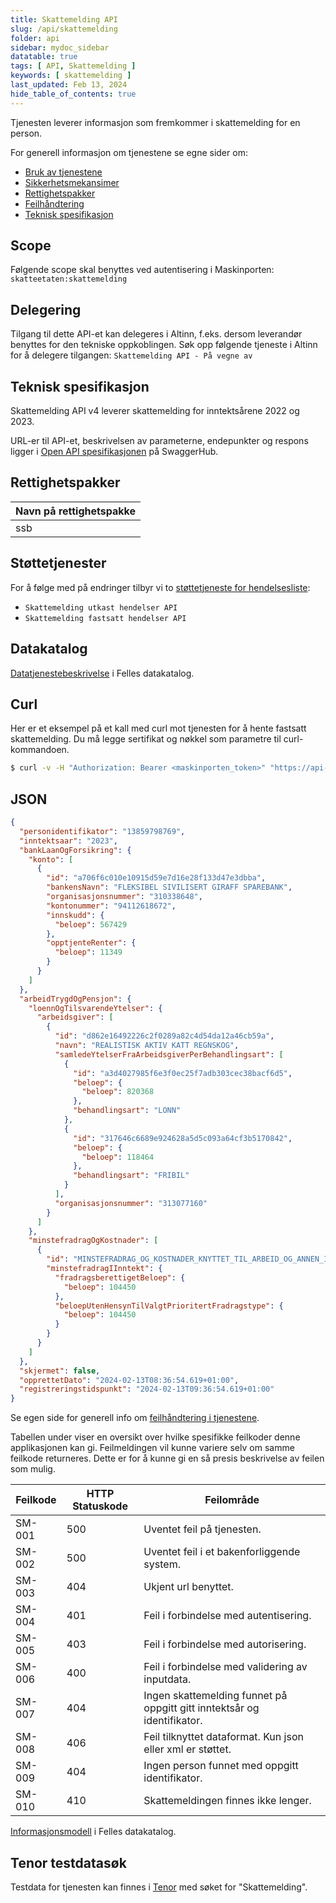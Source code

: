 ```yaml
---
title: Skattemelding API
slug: /api/skattemelding
folder: api
sidebar: mydoc_sidebar
datatable: true
tags: [ API, Skattemelding ]
keywords: [ skattemelding ]
last_updated: Feb 13, 2024
hide_table_of_contents: true
---
```


<summary>Tjenesten leverer informasjon som fremkommer i skattemelding for en person.</summary>
<Tabs underline={true}>
<TabItem headerText="Om tjenesten" itemKey="itemKey-1" default>

For generell informasjon om tjenestene se egne sider om:

* [Bruk av tjenestene](../om/bruk.md)
* [Sikkerhetsmekansimer](../om/sikkerhet.md)
* [Rettighetspakker](../om/rettighetspakker.md)
* [Feilhåndtering](../om/feil.md)
* [Teknisk spesifikasjon](../om/tekniskspesifikasjon.md)

## Scope

Følgende scope skal benyttes ved autentisering i Maskinporten: `skatteetaten:skattemelding`

## Delegering

Tilgang til dette API-et kan delegeres i Altinn, f.eks. dersom leverandør benyttes for den tekniske oppkoblingen. Søk
opp følgende tjeneste i Altinn for å delegere tilgangen: `Skattemelding API - På vegne av`

## Teknisk spesifikasjon

Skattemelding API v4 leverer skattemelding for inntektsårene 2022 og 2023.

URL-er til API-et, beskrivelsen av parameterne, endepunkter og respons ligger
i [Open API spesifikasjonen](https://app.swaggerhub.com/apis/skatteetaten/skattemelding-api) på SwaggerHub.

## Rettighetspakker

| Navn på rettighetspakke |	
|-------------------------|
| ssb                     |
  
## Støttetjenester

For å følge med på endringer tilbyr vi to [støttetjeneste for hendelsesliste](./hendelser.md):

* `Skattemelding utkast hendelser API`
* `Skattemelding fastsatt hendelser API`

## Datakatalog

[Datatjenestebeskrivelse](https://data.norge.no/dataservices/899c9a8d-0778-3472-9654-f6acd4e7f9ff) i Felles datakatalog.

</TabItem>
<TabItem headerText="Eksempler" itemKey="itemKey-2"> 

## Curl

Her er et eksempel på et kall med curl mot tjenesten for å hente fastsatt skattemelding. Du må legge sertifikat og
nøkkel som parametre til curl-kommandoen.

```bash
$ curl -v -H "Authorization: Bearer <maskinporten_token>" "https://api-test.sits.no/api/formueinntekt/skattemelding/v4/fastsatt/ssb/2023/13859798769"
```

## JSON

```json
{
  "personidentifikator": "13859798769",
  "inntektsaar": "2023",
  "bankLaanOgForsikring": {
    "konto": [
      {
        "id": "a706f6c010e10915d59e7d16e28f133d47e3dbba",
        "bankensNavn": "FLEKSIBEL SIVILISERT GIRAFF SPAREBANK",
        "organisasjonsnummer": "310338648",
        "kontonummer": "94112618672",
        "innskudd": {
          "beloep": 567429
        },
        "opptjenteRenter": {
          "beloep": 11349
        }
      }
    ]
  },
  "arbeidTrygdOgPensjon": {
    "loennOgTilsvarendeYtelser": {
      "arbeidsgiver": [
        {
          "id": "d862e16492226c2f0289a82c4d54da12a46cb59a",
          "navn": "REALISTISK AKTIV KATT REGNSKOG",
          "samledeYtelserFraArbeidsgiverPerBehandlingsart": [
            {
              "id": "a3d4027985f6e3f0ec25f7adb303cec38bacf6d5",
              "beloep": {
                "beloep": 820368
              },
              "behandlingsart": "LONN"
            },
            {
              "id": "317646c6689e924628a5d5c093a64cf3b5170842",
              "beloep": {
                "beloep": 118464
              },
              "behandlingsart": "FRIBIL"
            }
          ],
          "organisasjonsnummer": "313077160"
        }
      ]
    },
    "minstefradragOgKostnader": [
      {
        "id": "MINSTEFRADRAG_OG_KOSTNADER_KNYTTET_TIL_ARBEID_OG_ANNEN_INNTEKT",
        "minstefradragIInntekt": {
          "fradragsberettigetBeloep": {
            "beloep": 104450
          },
          "beloepUtenHensynTilValgtPrioritertFradragstype": {
            "beloep": 104450
          }
        }
      }
    ]
  },
  "skjermet": false,
  "opprettetDato": "2024-02-13T08:36:54.619+01:00",
  "registreringstidspunkt": "2024-02-13T09:36:54.619+01:00"
}
```

</TabItem>
<TabItem headerText="Feilkoder" itemKey="itemKey-3">

Se egen side for generell info om [feilhåndtering i tjenestene](../om/feil.md).

Tabellen under viser en oversikt over hvilke spesifikke feilkoder denne applikasjonen kan gi. Feilmeldingen vil kunne
variere selv om samme feilkode returneres. Dette er for å kunne gi en så presis beskrivelse av feilen som mulig.

| Feilkode | HTTP Statuskode | Feilområde                                                              |
|----------|-----------------|-------------------------------------------------------------------------|
| SM-001   | 500             | Uventet feil på tjenesten.                                              |
| SM-002   | 500             | Uventet feil i et bakenforliggende system.                              |
| SM-003   | 404             | Ukjent url benyttet.                                                    |
| SM-004   | 401             | Feil i forbindelse med autentisering.                                   |
| SM-005   | 403             | Feil i forbindelse med autorisering.                                    |
| SM-006   | 400             | Feil i forbindelse med validering av inputdata.                         |
| SM-007   | 404             | Ingen skattemelding funnet på oppgitt gitt inntektsår og identifikator. |
| SM-008   | 406             | Feil tilknyttet dataformat. Kun json eller xml er støttet.              |
| SM-009   | 404             | Ingen person funnet med oppgitt identifikator.                          |
| SM-010   | 410             | Skattemeldingen finnes ikke lenger.                                     |

</TabItem>
<TabItem headerText="Informasjonsmodell" itemKey="itemKey-4">

[Informasjonsmodell](https://data.norge.no/informationmodels/eb60da4f-d6b2-3564-b3a5-e31e25da7538) i Felles datakatalog.

</TabItem>
<TabItem headerText="Test" itemKey="itemKey-5">

## Tenor testdatasøk

Testdata for tjenesten kan finnes i [Tenor](../test/tenor.md) med søket for "Skattemelding".

</TabItem>
</Tabs>
